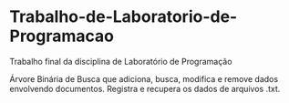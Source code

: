 # Trabalho-de-Laboratorio-de-Programacao
Trabalho final da disciplina de Laboratório de Programação

Árvore Binária de Busca que adiciona, busca, modifica e remove dados envolvendo documentos.
Registra e recupera os dados de arquivos .txt.
